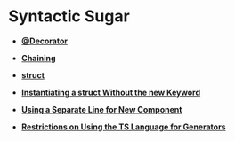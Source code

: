 # Syntactic Sugar<a name="EN-US_TOPIC_0000001157228877"></a>

-   **[@Decorator](ts-syntactic-sugar-decorator.md)**  

-   **[Chaining](ts-syntactic-sugar-chaining.md)**  

-   **[struct](ts-syntactic-sugar-struct.md)**  

-   **[Instantiating a struct Without the new Keyword](ts-instantiating-a-struct-without-new-keyword.md)**  

-   **[Using a Separate Line for New Component](ts-using-a-separate-line-for-new-component.md)**  

-   **[Restrictions on Using the TS Language for Generators](ts-restrictions-for-generators.md)**  



